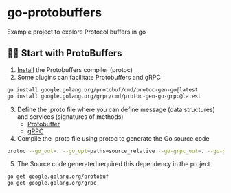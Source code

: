 # go-protobuffers
Example project to explore Protocol buffers in go


## 👶🏻 Start with ProtoBuffers

1. [Install](https://grpc.io/docs/protoc-installation/) the Protobuffers compiler (protoc)
2. Some plugins can facilitate Protobuffers and gRPC
```bash
go install google.golang.org/protobuf/cmd/protoc-gen-go@latest
go install google.golang.org/grpc/cmd/protoc-gen-go-grpc@latest
```
3. Define the .proto file where you can define message (data structures) and services (signatures of methods)
    - [Protobuffer](https://protobuf.dev/getting-started/gotutorial/)
    - [gRPC](https://grpc.io/docs/languages/go/basics/)
4. Compile the .proto file using protoc to generate the Go source code
```bash
protoc --go_out=. --go_opt=paths=source_relative --go-grpc_out=. --go-grpc_opt=paths=source_relative studentpb/<FILE>.studentpb
```
5. The Source code generated required this dependency in the project
```bash
go get google.golang.org/protobuf
go get google.golang.org/grpc
```